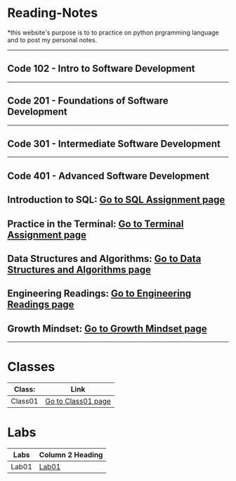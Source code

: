 # Reading-Notes

*this website's purpose is to to practice on python prgramming language and to post my personal notes.

---

## Code 102 - Intro to Software Development


---

## Code 201 - Foundations of Software Development


---

## Code 301 - Intermediate Software Development


---

## Code 401 - Advanced Software Development

## Introduction to SQL: [Go to SQL Assignment page](./SQL.md)

## Practice in the Terminal: [Go to Terminal Assignment page](./Terminal.md)

## Data Structures and Algorithms: [Go to Data Structures and Algorithms page](./DataStructuresAndAlgo.md)

## Engineering Readings: [Go to Engineering Readings page](./EngineeringReadings.md)

## Growth Mindset: [Go to Growth Mindset page](./Mindset.md)

---
# Classes


| Class:      | Link         |
| ----------- | -----------  |
|  Class01    | [Go to Class01 page](./Classes/Class01.md) |

# Labs

| Labs             | Column 2 Heading |
| ---------------- | ---------------- |
|  Lab01           |  [Lab01](https://github.com/Malik-Essa99/snakes-cafe)|

